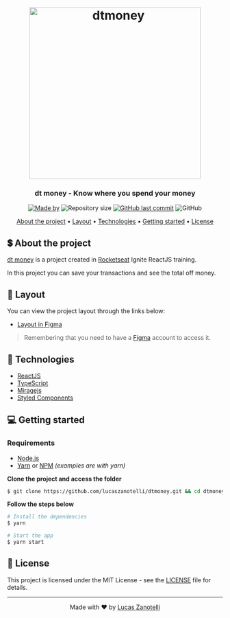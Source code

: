 <h1 align="center">
  <img alt="dtmoney" title="dtmoney" width="400px"  src=".github/logo.svg" />
</h1>

<h3 align="center">
  dt money - Know where you spend your money
</h3>

<p align="center">
  <a href="https://www.linkedin.com/in/lucaszsantos/"><img alt="Made by" src="https://img.shields.io/badge/made%20by-Lucas%20Zanotelli-%2333CC95"></a>
  <img alt="Repository size" src="https://img.shields.io/github/repo-size/lucaszanotelli/dtmoney?color=%2333CC95">
  <a href="https://github.com/lucaszanotelli/dtmoney/commits/master"><img alt="GitHub last commit" src="https://img.shields.io/github/last-commit/lucaszanotelli/dtmoney?color=%2333CC95"></a>
  <img alt="GitHub" src="https://img.shields.io/github/license/lucaszanotelli/dtmoney?color=%2333CC95">
</p>

<p align="center">
  <a href="#-about-the-project">About the project</a> •
  <a href="#-layout">Layout</a> •
  <a href="#-technologies">Technologies</a> •
  <a href="#-getting-started">Getting started</a> •
  <a href="#-license">License</a>
</p>

<!-- <p align="center">
  <img alt="dtmoney" src=".github/dtmoney.png" width="100%">
</p> -->

## 💲 About the project

[dt money](https://demo-dtmoney.vercel.app/) is a project created in [Rocketseat](https://rocketseat.com.br/) Ignite ReactJS training.

In this project you can save your transactions and see the total off money.

## 🔖 Layout

You can view the project layout through the links below:

- [Layout in Figma](https://www.figma.com/file/)

> Remembering that you need to have a [Figma](http://figma.com/) account to access it.

## 🚀 Technologies

- [ReactJS](https://reactjs.org/)
- [TypeScript](https://www.typescriptlang.org/)
- [Miragejs](https://miragejs.com/)
- [Styled Components](https://styled-components.com/)

## 💻 Getting started

### Requirements

- [Node.js](https://nodejs.org/en/)
- [Yarn](https://classic.yarnpkg.com/) or [NPM](https://www.npmjs.com/) _(examples are with yarn)_

**Clone the project and access the folder**

```bash
$ git clone https://github.com/lucaszanotelli/dtmoney.git && cd dtmoney
```

**Follow the steps below**

```bash
# Install the dependencies
$ yarn

# Start the app
$ yarn start
```

## 📝 License

This project is licensed under the MIT License - see the [LICENSE](LICENSE) file for details.

---

<p align="center">
  Made with ♥ by <a href="https://www.linkedin.com/in/lucaszsantos/">Lucas Zanotelli</a>
</p>

